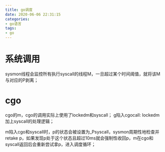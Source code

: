 ```yaml
---
title: go调度
date: 2020-06-06 22:31:15
categories:
- go语言
tags:
- go
---
```


# 系统调用
sysmon线程会监控所有执行syscall的线程M，一旦超过某个时间阈值，就将该M与对应的P剥离；

# cgo
cgo的m，cgo的调用实际上使用了lockedm和syscall；
g陷入cgocall: lockedm加上syscall的处理逻辑；

m陷入cgo和syscall时，p的状态会被设置为_Psyscall，sysmon周期性地检查并retake p，如果发现p处于这个状态且超过10ms就会强制性收回p，m在cgo和syscall返回后会重新尝试拿p，进入调度循环；
